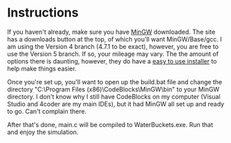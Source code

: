 # Instructions

If you haven't already, make sure you have [MinGW](http://www.mingw.org/) downloaded. The site has a downloads button at the top, of which you'll want MinGW/Base/gcc. I am using the Version 4 branch (4.7.1 to be exact), however, you are free to use the Version 5 branch. If so, your mileage may vary. The the amount of options there is daunting, however, they do have a [easy to use installer](https://sourceforge.net/projects/mingw/files/latest/download) to help make things easier.

Once you're set up, you'll want to open up the build.bat file and change the directory "C:\Program Files (x86)\CodeBlocks\MinGW\bin\" to your MinGW directory. I don't know why I still have CodeBlocks on my computer (Visual Studio and 4coder are my main IDEs), but it had MinGW all set up and ready to go. Can't complain there.

After that's done, main.c will be compiled to WaterBuckets.exe. Run that and enjoy the simulation.